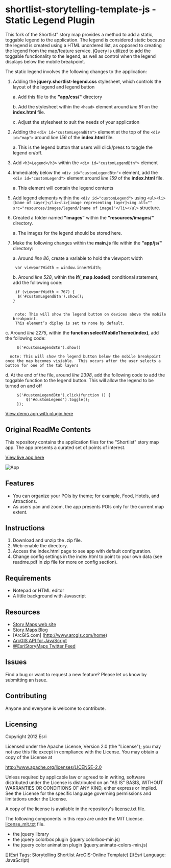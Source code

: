 # shortlist-storytelling-template-js - Static Legend Plugin

This fork of the Shortlist" story map provides a method to add a static, toggable legend to the application.  The legend is considered static because the legend is created using a HTML unordered list, as opposed to creating the legend from the map/feature service.  jQuery is utilized to add the toggable functionality to the legend, as well as control when the legend displays below the mobile breakpoint.

The static legend involves the following changes to the application:

1.	Adding the <strong>jquery.shortlist-legend.css</strong> stylesheet, which controls the layout of the legend and legend button
   
      a.	Add this file to the <strong>"app/css/"</strong> directory
   
      b.	Add the stylesheet within the `<head>` element around <em>line 91</em> on the <strong>index.html</strong> file.
   
      c.	Adjust the stylesheet to suit the needs of your application


2.	Adding the `<div id="customLegendBtn">` element at the top of the `<div id="map">` around <em>line 156</em> of the <strong>index.html</strong> file.
   
      a.	 This is the legend button that users will click/press to toggle the legend on/off.


3.	Add `<h3>Legend</h3>` within the `<div id="customLegendBtn">` element


4.	Immediately below the `<div id="customLegendBtn">` element, add the `<div id="customLegend">` element around <em>line 159</em> of the <strong>index.html</strong> file.
   
      a. This element will contain the legend contents


5.	Add legend elements within the `<div id="customLegend">` using `<ul><li>[Name of Layer]</li><li>[image representing layer]<img alt="" src="resources/images/legend/[name of image]"</li></ul>` structure.


6.	Created a folder named <strong>"images"</strong> within the <strong>"resources/images/"</strong> directory.
   
      a.	The images for the legend should be stored here.


7.	Make the following changes within the <strong>main.js</strong> file within the <strong>"app/js/"</strong> directory:
   
      a.	Around <em>line 86</em>, create a variable to hold the viewport width
   
         var viewportWidth = window.innerWidth;

      b.	Around <em>line 528</em>, within the <strong>if(_map.loaded)</strong> conditional statement, add the following code:

         
         if (viewportWidth > 767) {
   	      $('#customLegendBtn').show();
   		}
   		
						
         note: This will show the legend button on devices above the mobile breakpoint.
         This element’s diplay is set to none by default.

   c. Around <em>line 2275</em>, within the <strong>function selectMobileTheme(index)</strong>, add the following code:

         $('#customLegendBtn').show()
   
      note: This will show the legend button below the mobile breakpoint once the map becomes visiable.  This occurs after the user selects a button for one of the tab layers

   d.	At the end of the file, around <em>line 2398</em>, add the following code to add the toggable function to the legend button.  This will allow the legend to be turned on and off

         $('#customLegendBtn').click(function () {
	         $('#customLegend').toggle();
         });
         
[View demo app with plugin here](http://pmacmaps.github.io/shortlist-storytelling-template-js/)

## Original ReadMe Contents

This repository contains the application files for the "Shortlist" story map app.  The app presents a curated set of points of interest.  

[View live app here](http://storymaps.esri.com/stories/shortlist-sandiego/)

![App](/resources/images/shortlist-storytelling-template-js.png) 

## Features
* You can organize your POIs by theme; for example, Food, Hotels, and Attractions. 
* As users pan and zoom, the app presents POIs only for the current map extent.

## Instructions

1. Download and unzip the .zip file.
2. Web-enable the directory.
3. Access the index.html page to see app with default configuration.
4. Change config settings in the index.html to point to your own data (see readme.pdf in zip file for more on config section).

## Requirements

* Notepad or HTML editor
* A little background with Javascript

## Resources

* [Story Maps web site](http://storymaps.arcgis.com/)
* [Story Maps Blog](http://blogs.esri.com/esri/arcgis/category/story-maps/)
* [ArcGIS.com] (http://www.arcgis.com/home)
* [ArcGIS API for JavaScript](https://developers.arcgis.com/javascript/index.html)
* [@EsriStoryMaps Twitter Feed](https://twitter.com/EsriStoryMaps)

## Issues

Find a bug or want to request a new feature?  Please let us know by submitting an issue.

## Contributing

Anyone and everyone is welcome to contribute. 

## Licensing
Copyright 2012 Esri

Licensed under the Apache License, Version 2.0 (the "License");
you may not use this file except in compliance with the License.
You may obtain a copy of the License at

   http://www.apache.org/licenses/LICENSE-2.0

Unless required by applicable law or agreed to in writing, software
distributed under the License is distributed on an "AS IS" BASIS,
WITHOUT WARRANTIES OR CONDITIONS OF ANY KIND, either express or implied.
See the License for the specific language governing permissions and
limitations under the License.

A copy of the license is available in the repository's 
[license.txt](license.txt) file.

The following components in this repo are under the MIT License.
[license_mit.txt](license_mit.txt) file.
* the jquery library
* the jquery colorbox plugin (jquery.colorbox-min.js)
* the jquery color animation plugin (jquery.animate-colors-min.js)

[](Esri Tags: Storytelling Shortlist ArcGIS-Online Template)
[](Esri Language: JavaScript)
